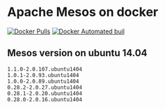 # Apache Mesos on docker

[![Docker Pulls](https://img.shields.io/docker/pulls/adolphlwq/docker-mesos.svg)]() [![Docker Automated buil](https://img.shields.io/docker/automated/adolphlwq/docker-mesos.svg)]()

## Mesos version on ubuntu 14.04
```
1.1.0-2.0.107.ubuntu1404
1.0.1-2.0.93.ubuntu1404
1.0.0-2.0.89.ubuntu1404
0.28.2-2.0.27.ubuntu1404
0.28.1-2.0.20.ubuntu1404
0.28.0-2.0.16.ubuntu1404
```
